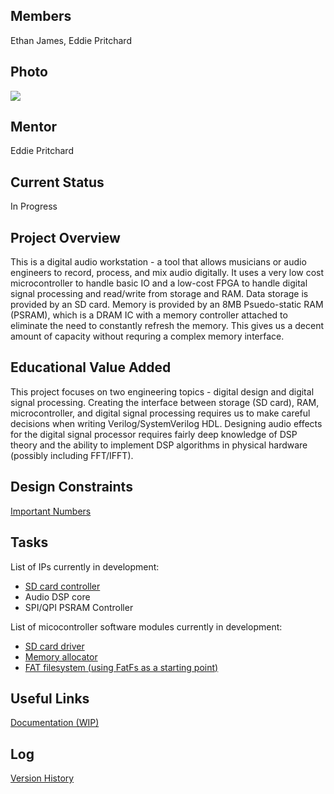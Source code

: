 ## Members
Ethan James, Eddie Pritchard

## Photo
![](hero.png)

## Mentor
Eddie Pritchard

## Current Status
In Progress

## Project Overview

This is a digital audio workstation - a tool that allows musicians or audio engineers to record, process, and mix audio digitally. It uses a very low cost microcontroller to handle basic IO and a low-cost FPGA to handle digital signal processing and read/write from storage and RAM. Data storage is provided by an SD card. Memory is provided by an 8MB Psuedo-static RAM (PSRAM), which is a DRAM IC with a memory controller attached to eliminate the need to constantly refresh the memory. This gives us a decent amount of capacity without requring a complex memory interface.

## Educational Value Added

This project focuses on two engineering topics - digital design and digital signal processing. Creating the interface between storage (SD card), RAM, microcontroller, and digital signal processing requires us to make careful decisions when writing Verilog/SystemVerilog HDL. Designing audio effects for the digital signal processor requires fairly deep knowledge of DSP theory and the ability to implement DSP algorithms in physical hardware (possibly including FFT/IFFT).

## Design Constraints

[Important Numbers](doc/numbers.md)

## Tasks

List of IPs currently in development:
* [SD card controller](https://github.com/ethanjamesauto/SD-card-controller/)
* Audio DSP core
* SPI/QPI PSRAM Controller

List of micocontroller software modules currently in development:
* [SD card driver](pico/src/mmc)
* [Memory allocator](pico/src/memory)
* [FAT filesystem (using FatFs as a starting point)](pico/src/fatfs)

## Useful Links

[Documentation (WIP)](doc/)

## Log

[Version History](https://github.com/epritchard13/FPGA-DAW/commits/main)